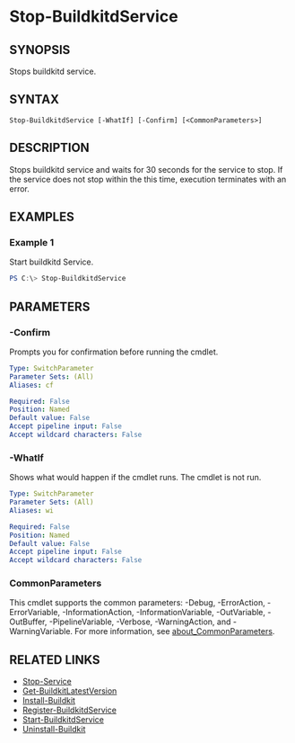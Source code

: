 ﻿---
external help file: Containers-Toolkit-help.xml
Module Name: Containers-Toolkit
online version:
schema: 2.0.0
---

# Stop-BuildkitdService

## SYNOPSIS

Stops buildkitd service.

## SYNTAX

```
Stop-BuildkitdService [-WhatIf] [-Confirm] [<CommonParameters>]
```

## DESCRIPTION

Stops buildkitd service and waits for 30 seconds for the service to stop. If the service does not stop within the this time, execution terminates with an error.

## EXAMPLES

### Example 1

Start buildkitd Service.

```powershell
PS C:\> Stop-BuildkitdService
```

## PARAMETERS

### -Confirm
Prompts you for confirmation before running the cmdlet.

```yaml
Type: SwitchParameter
Parameter Sets: (All)
Aliases: cf

Required: False
Position: Named
Default value: False
Accept pipeline input: False
Accept wildcard characters: False
```

### -WhatIf
Shows what would happen if the cmdlet runs.
The cmdlet is not run.

```yaml
Type: SwitchParameter
Parameter Sets: (All)
Aliases: wi

Required: False
Position: Named
Default value: False
Accept pipeline input: False
Accept wildcard characters: False
```

### CommonParameters
This cmdlet supports the common parameters: -Debug, -ErrorAction, -ErrorVariable, -InformationAction, -InformationVariable, -OutVariable, -OutBuffer, -PipelineVariable, -Verbose, -WarningAction, and -WarningVariable. For more information, see [about_CommonParameters](http://go.microsoft.com/fwlink/?LinkID=113216).

## RELATED LINKS

- [Stop-Service](https://learn.microsoft.com/en-us/powershell/module/microsoft.powershell.management/stop-service?view=powershell-7.3)
- [Get-BuildkitLatestVersion](Get-BuildkitLatestVersion.md)
- [Install-Buildkit](Install-Buildkit.md)
- [Register-BuildkitdService](Register-BuildkitdService.md)
- [Start-BuildkitdService](Start-BuildkitdService.md)
- [Uninstall-Buildkit](Uninstall-Buildkit.md)

